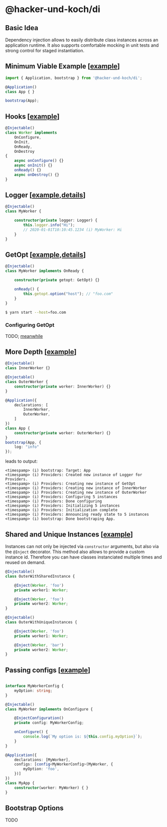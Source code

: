 # @hacker-und-koch/di

## Basic Idea

Dependency injection allows to easily distribute class instances across an application runtime. It also supports comfortable mocking in unit tests and strong control for staged instantiation.

## Minimum Viable Example [[example](./src/examples/minimal.ts)]

```typescript
import { Application, bootstrap } from '@hacker-und-koch/di';

@Application()
class App { }

bootstrap(App);
```

## Hooks [[example](./src/examples/hooks.ts)]
```typescript
@Injectable()
class Worker implements 
    OnConfigure, 
    OnInit, 
    OnReady, 
    OnDestroy 
{
    async onConfigure() {}
    async onInit() {}
    onReady() {}
    async onDestroy() {}
}
```

## Logger [[example](./src/examples/logger.ts),[details](../logger)]
```typescript
@Injectable()
class MyWorker {

    constructor(private logger: Logger) {
        this.logger.info("Hi"); 
        // 2020-01-01T10:10:45.1234 (i) MyWorker: Hi
    }
}
```

## GetOpt [[example](./src/examples/getopt.ts),[details](../getopt)]
```typescript
@Injectable()
class MyWorker implements OnReady {

    constructor(private getopt: GetOpt) {}

    onReady() {
        this.getopt.option("host"); // "foo.com"
    }
}
```
```bash
$ yarn start --host=foo.com
```
### Configuring GetOpt
TODO; [meanwhile](../getopt)


## More Depth [[example](./src/example/worker-and-app.ts)]
```typescript
@Injectable()
class InnerWorker {}

@Injectable()
class OuterWorker {
    constructor(private worker: InnerWorker) {}
}

@Application({
    declarations: [
        InnerWorker,
        OuterWorker,
    ]
})
class App {    
    constructor(private worker: OuterWorker) {}
}
bootstrap(App, {
    log: "info"
});
```
leads to output:
```
<timespamp> (i) bootstrap: Target: App
<timespamp> (i) Providers: Created new instance of Logger for Providers.
<timespamp> (i) Providers: Creating new instance of GetOpt
<timespamp> (i) Providers: Creating new instance of InnerWorker
<timespamp> (i) Providers: Creating new instance of OuterWorker
<timespamp> (i) Providers: Configuring 5 instances
<timespamp> (i) Providers: Done configuring
<timespamp> (i) Providers: Initializing 5 instances
<timespamp> (i) Providers: Initialization complete
<timespamp> (i) Providers: Announcing ready state to 5 instances
<timespamp> (i) bootstrap: Done bootstraping App.
```

## Shared and Unique Instances [[example](./src/examples/shared-instance.ts)]
Instances can not only be injected via `constructor` arguments, but also via the `@Inject` decorator. This method also allows to provide a custom instance id. Therefore you can have classes instanciated multiple times and reused on demand.
```typescript
@Injectable()
class OuterWithSharedInstance {

    @Inject(Worker, 'foo')
    private worker1: Worker;

    @Inject(Worker, 'foo')
    private worker2: Worker;
}
```
```typescript
@Injectable()
class OuterWithUniqueInstances {

    @Inject(Worker, 'foo')
    private worker1: Worker;

    @Inject(Worker, 'bar')
    private worker2: Worker;
}
```

## Passing configs [[example](./src/examples/config.ts)]
```typescript

interface MyWorkerConfig {
    myOption: string;
}

@Injectable()
class MyWorker implements OnConfigure {

    @InjectConfiguration()
    private config: MyWorkerConfig;

    onConfigure() {
        console.log(`My option is: ${this.config.myOption}`);
    }
}

@Application({
    declarations: [MyWorker],
    configs: [config<MyWorkerConfig>(MyWorker, {
        myOption: 'foo',
    })]
})
class MyApp {
    constructor(worker: MyWorker) { }
}
```

## Bootstrap Options
TODO